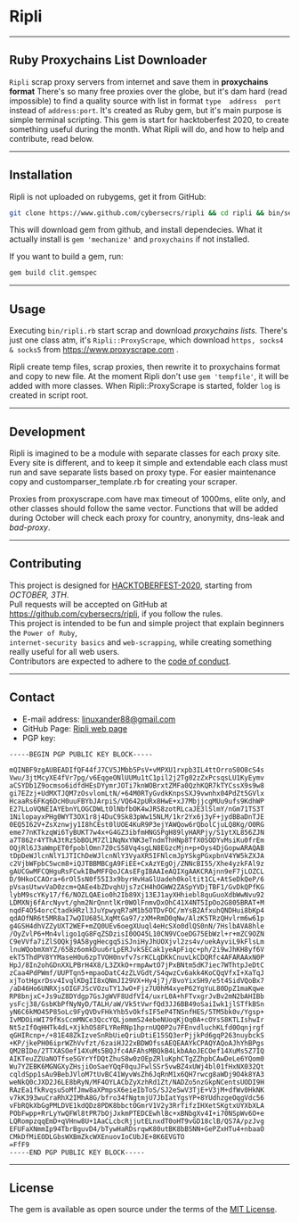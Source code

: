 # Ripli

---
## Ruby Proxychains List Downloader

`Ripli` scrap proxy servers from internet and save them in **proxychains format**
There's so many free proxies over the globe, but it's dam hard (read impossible) to find
a quality source with list in format `type  address  port` instead of `address:port`.
It's created as Ruby gem, but it's main purpose is simple terminal scripting.
This gem is start for hacktoberfest 2020, to create something useful during the month.
What Ripli will do, and how to help and contribute, read below.

---
## Installation

Ripli is not uploaded on rubygems, get it from GitHub:

```bash
git clone https://www.github.com/cybersecrs/ripli && cd ripli && bin/setup
```

This will download gem from github, and install dependecies. What it actually install is
`gem 'mechanize'` and `proxychains` if not installed.
  
If you want to build a gem, run:

```bash
gem build clit.gemspec
```

---
## Usage

Executing `bin/ripli.rb` start scrap and download *proxychains lists.* There's just one class atm,
it's `Ripli::ProxyScrape`, which download `https, socks4 & socks5` from https://www.proxyscrape.com .

Ripli create temp files, scrap proxies, then rewrite it to proxychains format and copy to new file.
At the moment Ripli don't use `gem 'tempfile'`, it will be added with more classes.
When Ripli::ProxyScrape is started, folder `log` is created in script root.

---
## Development

Ripli is imagined to be a module with separate classes for each proxy site. Every site is different,
and to keep it simple and extendable each class must run and save separate lists based on proxy type.
For easier maintenance copy and customparser_template.rb for creating your scraper.
  
Proxies from proxyscrape.com have max timeout of 1000ms, elite only, and other classes should follow the same vector.
Functions that will be added during October will check each proxy for country, anonymity, dns-leak and *bad-proxy*.

---
## Contributing

This project is designed for [HACKTOBERFEST-2020](https://hacktoberfest.digitalocean.com/), starting from *OCTOBER, 3TH*.  
Pull requests will be accepted on GitHub at https://github.com/cybersecrs/ripli, if you follow the rules.  
This project is intended to be fun and simple project that explain beginners the `Power of Ruby`,  
`internet-security basics` and `web-scrapping`, while creating something really useful for all web users.   
Contributors are expected to adhere to the [code of conduct](https://github.com/[USERNAMEcybersecrs/ripli/blob/master/CODE_OF_CONDUCT.md).  

---
## Contact

 - E-mail address:     linuxander88@gmail.com  
 - GitHub Page:        [Ripli web page](https://www.cybersecrs.github.io/ripli)  
 - PGP key:             
```
-----BEGIN PGP PUBLIC KEY BLOCK-----

mQINBF9zgAUBEADIfQF44fJ7CV5JMbb5PsV+vMPXU1rxpb3IL4ttOrroS0O8cS4s
Vwu/3jtMcyXE4fVr7pg/v6EqgeONlUUMu1tC1pil2j2Tg02zZxPcsqsLU1KyEymv
aCSYDb1Z9ocmso6idfdHEsDYymrJOTi7knWOBrxtZMFa0QzhKQR7kTYCssX9s9w8
gi7EZzj+UdMXTJQM7zOsvlomLtN/+64M0RTyGvdkKnpsSXJ9vwnhx04PdZt5GVlx
HcaaRs6FKq6DcH0uuFBYbJArpiS/VQ642pURx8HwE+xJ7MbjjcgMUu9ufs9KdhWP
E27LLoVQNEIAYEbnYLOGCDWLtOlNbfbOK4wJRS8zotRLcaJE3lSlmY/nGm71TS3T
1NilopayxPHg0WYT3OX1r8j4DuC9Sk83pWw15NLM/1kr2Yx6j3yF+jydBBaDnTJE
0EQ5I62V+ZsXznwjy1I8hCEst0lUOE4KuR9P3ejYAWQow6rQbolCjuLQ8Kg/O0RG
eme77nKTkzqWi6TyBUKT7w4x+G4GZ3ibfmHNGSPgH89lyHARPjy/S1ytXL856ZJN
a7T862r4YThA3tRz5bBOLM7Zl1NqNxYNK3eTndmThHNp8TfX0SODYvMsiKu0frEm
OQjRl6J3aWmpET0fpoblOmn7Z0cS58Vq4sgLN8EGzcMjn+p+Oys4DjGopwARAQAB
tDpDeWJlcnNlY1JTIChDeWJlcnNlY3VyaXR5IFNlcmJpYSkgPGxpbnV4YW5kZXJA
c2VjbWFpbC5wcm8+iQJTBBMBCgA9FiEE+CxAzYEgOj/ZNNcBI55/Xhe4yzkFAl9z
gAUCGwMFCQHguRsFCwkIBwMFFQoJCAsEFgIBAAIeAQIXgAAKCRAjnn9eF7jLOZCL
D/9HkoCCAOra+6rOl5sN0f55I3x9byrHvHaGlUadeh0koltit1CL+AtSeDkQeP/6
pVsasUtwvVaD0zcm+QAEe4bZDvqhUjs7zCH4hOGWW2ZASpYVDjTBF1/GvDkQPfKG
lybM9scYKy17/f6/NOZLQAEio0h2Ib89Xj13EJ1ayXHhiebl8quGuoXdbWwNvu92
LDMXNj6fArcNyvt/ghm2NrQnntlKr0WOlFnmvDxOhC41X4NT5IpOo2G805BRAT+M
nqdF4O54orcCtadkHRzl3JuYpwyqR7aM1b5OTDvFOC/mYsB2AfxuhQNDHui8bKp4
qdAOfNR6t5MR8aI7wQIU685LXqMtGa97/zXM+RmD0qNw/AlzK5TRzQHvlrm6w61p
g4GSH4dhVZZyUXT2WEF+mZQ0UEv6oegXUuql4eHcSXo0dlQS0nN/7HslbAVA8hle
/OyZvlP6+Mn4vligo1qG8FqZSDzisI0OO45L10CN9VCoeDG75EbWzl+r+mZC9OZN
C9eVVfa7iZlSOQkj9A58ygHecgq5iSJniHyJhUOXjvl2zs4v/uekAyviL9kFlsLm
lnuWQobmXmYZ/65Bz6omkDuu6rLpERJvkSECak1yeApFiqc+ph/2i9wJhKH8yf6V
ekT5ThdPV8YYMaseH0u6zpTVOH0nvfv7srKCLqDKkCnuvLkCDQRfc4AFARAAxN0P
HpJ/8In2ohGDnXXLPBrH4X8/L3ZXkO+rmpAwtO7jPxBNtm5dK7iec7WThtpJeDtC
zCaa4PdPWmf/UUPTqn5+mpaoDatC4zZLVGdt/S4qwzCv6akk4KoCQqVfxI+XaTqJ
xjTotHgxrDsv4IvqlKDgII8xQNmJI29VX+Hy4j7j/BvoYixSH9/e5t4SidVQoBx7
/aD46Ho6UNRXjsOIGFJScVOzuTY1JwO+Fjz7U0hM4xyeP62YgYuL80DpZ1maKqwe
RP8bnjxC+Js9uZ8DYdgp7GsJgWVF8UdfVI4/uxrL0A+hFTvxgrJvBv2mN2bAHIBb
ysFcj38/GsbKbPfNyNyD/TALH/aW/Vk5tVwrfQd3JJ6BB49oSaiIwk1jlSTfkBSn
yN6C6kMO45P85oLc9FyQVDvFHkYhb5vOkfsIF5eP4TNSnfHES/5TM5bk0v/Ygsp+
IvMDOinWI79fKsCcmMNCe3QccYQLjommS24ebeNUoqKjOq0A+cOYsS8KTLIshwIr
Nt5zIfOqHHTk4dL+XjkhO58FLYReRNp1hprnUQ0P2u7FEnvdluchKLfd0Oqnjrgf
qGHIRcnp+/+81E48ZkIzveSnRbUieQriuDtiE15SQ3erPjjkPd6gqP263nuybckS
+KP/jkePH06iprWZhVvfzt/6zaiHJ22xBDWOfssAEQEAAYkCPAQYAQoAJhYhBPgs
QM2BIDo/2TTXASOef14XuMs5BQJfc4AFAhsMBQkB4LkbAAoJECOef14XuMs5Z7IQ
AIKTeuZZUaNOTfse5GYrYfDQtZhuS8w0zOEpZRluKphCTgZZhpbCAwDeLe6YQom0
Wu7YZEBK6MGNGXyZHsjiOoSaeYQqF0quJFwlSSr5vwBZ4xUWj4bl01fHxNX032Qt
cqldSpp1sAu9BebJVloM7tUvBC41WyvWsZh6JqRnM1x6QH7rwcg8aWDj9O4k8YA3
weNkQ0cJXD2J6LE8bRyN/MF4OYLACbZyXzhRd1Zt/NADZo5nzGkpNCentsUODI9H
RAzEa1fkRvqsuSoMfJmw8aXPmpsX6eieIbToS/SJ2eSwV3TjE+V3jM+dfWv0HkNK
v7kK393wuCraRhX2IMhA8G/bfro34fNgtmjU7JbIatYgsYP+8YUdhzgeOqgVdc56
vFbRQkXbGgPMLDVE1kdQDz8PDK8bbctOGmrV1V2y3RrTifzIHXetSKgtxUYXbXLA
PObFwpp+RrLyYwQFWl8tPR7bOjJxkmPTEDCEwhlBc+xBNbgXv4I+i70NSpWv6O+e
LQRompzqqEmD+qVHnw8U+1AaCLcbcRjjutELnxdT0oHT9vGD18clB/QS7A/pzJvg
EFUFaXNmmIp94TbrBguvD4/bTywHaRDsrqwK80utBK8bBSNN+GePZxHTu4+nbaaO
CMkDfMiEODLGbsWXBmZkcWXEnuovIoCUbJE+8K6EVGTO
=FfF9
-----END PGP PUBLIC KEY BLOCK-----
``` 

---
## License

The gem is available as open source under the terms of the [MIT License](https://opensource.org/licenses/MIT).
